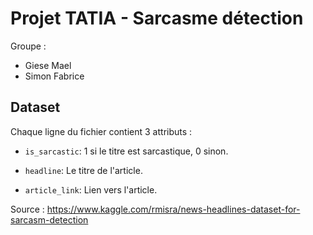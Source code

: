 # Projet TATIA - Sarcasme détection

Groupe : 
* Giese Mael
* Simon Fabrice

## Dataset

Chaque ligne du fichier contient 3 attributs :

* ```is_sarcastic```: 1 si le titre est sarcastique, 0 sinon.

* ```headline```: Le titre de l'article.

* ```article_link```: Lien vers l'article.


Source : https://www.kaggle.com/rmisra/news-headlines-dataset-for-sarcasm-detection
